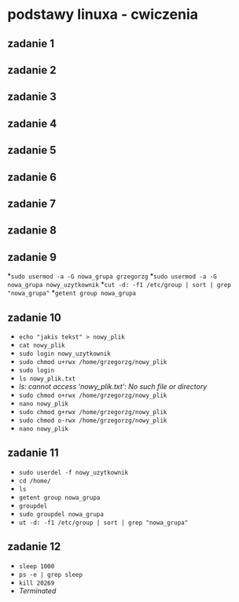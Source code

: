 # podstawy linuxa - cwiczenia

## zadanie 1

## zadanie 2

## zadanie 3

## zadanie 4

## zadanie 5

## zadanie 6

## zadanie 7

## zadanie 8

## zadanie 9
*`sudo usermod -a -G nowa_grupa grzegorzg`
*`sudo usermod -a -G nowa_grupa nowy_uzytkownik`
*`cut -d: -f1 /etc/group | sort | grep "nowa_grupa"`
*`getent group nowa_grupa`

## zadanie 10
* `echo "jakis tekst" > nowy_plik`
* `cat nowy_plik`
* `sudo login nowy_uzytkownik`
* `sudo chmod u+rwx /home/grzegorzg/nowy_plik`
* `sudo login`
* `ls nowy_plik.txt`
* *ls: cannot access 'nowy_plik.txt': No such file or directory*
* `sudo chmod o+rwx /home/grzegorzg/nowy_plik`
* `nano nowy_plik`
* `sudo chmod g+rwx /home/grzegorzg/nowy_plik`
* `sudo chmod o-rwx /home/grzegorzg/nowy_plik`
* `nano nowy_plik`

## zadanie 11
* `sudo userdel -f nowy_uzytkownik`
* `cd /home/`
* `ls`
* `getent group nowa_grupa`
* `groupdel`
* `sudo groupdel nowa_grupa`
* `ut -d: -f1 /etc/group | sort | grep "nowa_grupa"`

## zadanie 12
* `sleep 1000`
* `ps -e | grep sleep`
* `kill 20269`
* *Terminated*







